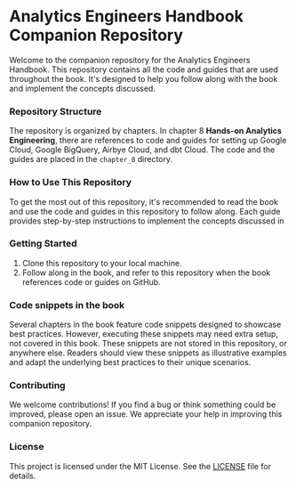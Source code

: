 # Analytics Engineers Handbook Companion Repository

Welcome to the companion repository for the Analytics Engineers Handbook. This repository contains all the code and guides that are used throughout the book. It's designed to help you follow along with the book and implement the concepts discussed.

### Repository Structure
The repository is organized by chapters. In chapter 8 **Hands-on Analytics Engineering**, there are references to code and guides for setting up Google Cloud, Google BigQuery, Airbye Cloud, and dbt Cloud. The code and the guides are placed in the `chapter_8` directory.

### How to Use This Repository
To get the most out of this repository, it's recommended to read the book and use the code and guides in this repository to follow along. Each guide provides step-by-step instructions to implement the concepts discussed in

### Getting Started
1. Clone this repository to your local machine.
2. Follow along in the book, and refer to this repository when the book references code or guides on GitHub.

### Code snippets in the book
Several chapters in the book feature code snippets designed to showcase best practices. However, executing these snippets may need extra setup, not covered in this book. These snippets are not stored in this repository, or anywhere else. Readers should view these snippets as illustrative examples and adapt the underlying best practices to their unique scenarios.

### Contributing
We welcome contributions! If you find a bug or think something could be improved, please open an issue. We appreciate your help in improving this companion repository.

### License
This project is licensed under the MIT License. See the [LICENSE](LICENSE) file for details.